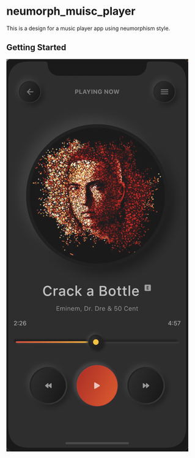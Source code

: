 # neumorph_muisc_player

This is a design for a music player app using neumorphism style.

## Getting Started

![Home app image](/assets/images/emminem.jpg)
